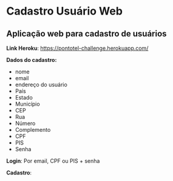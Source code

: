 <h1>Cadastro Usuário Web</h1>

<h2>Aplicação web para cadastro de usuários</h2>

**Link Heroku**: https://pontotel-challenge.herokuapp.com/

**Dados do cadastro:** 
* nome
* email
* endereço do usuário
* País
* Estado
* Município
* CEP
* Rua
* Número
* Complemento
* CPF
* PIS
* Senha

**Login**: Por email, CPF ou PIS + senha

**Cadastro**: 